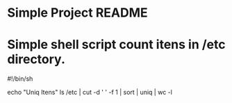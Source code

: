 # Simple Project README
# Simple shell script count itens in /etc directory.
#!/bin/sh

echo "Uniq Itens"
ls /etc | cut -d ' ' -f 1 | sort | uniq | wc -l

